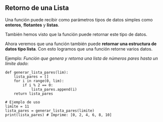 ## Retorno de una Lista

Una función puede recibir como parámetros tipos de datos simples como **enteros**, **flotantes** y **listas**.

También hemos visto que la función puede retornar este tipo de datos.

Ahora veremos que una función también puede **retornar una estructura de datos tipo lista**. Con esto logramos que una función retorne varios datos.

Ejemplo: *Función que genera y retorna una lista de números pares hasta un límite dado*:

```
def generar_lista_pares(lim):
    lista_pares = []
    for i in range(0, lim):
        if i % 2 == 0:
            lista_pares.append(i)
    return lista_pares

# Ejemplo de uso
limite = 11
lista_pares = generar_lista_pares(limite)
print(lista_pares) # Imprime: [0, 2, 4, 6, 8, 10]
```